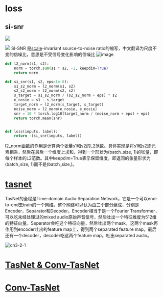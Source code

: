 # loss
## si-snr
![](https://pic2.zhimg.com/80/v2-55feed80e523185d25267fcfb4b21391_720w.jpg)

![](https://pic3.zhimg.com/80/v2-6aafcc5d9412520d02466ee4cbc48e0a_720w.jpg)
SI-SNR 是[scale](https://so.csdn.net/so/search?q=scale&spm=1001.2101.3001.7020)-invariant source-to-noise ratio的缩写，中文翻译为尺度不变的信噪比，意思是不受信号变化影响的信噪比
![image](https://cdn.staticaly.com/gh/andyye1999/image-hosting@master/20220920/image.19zvvnqhaiww.webp)


```python
def l2_norm(s1, s2):
    norm = torch.sum(s1 * s2, -1, keepdim=True)
    return norm

def si_snr(s1, s2, eps=1e-8):
    s1_s2_norm = l2_norm(s1, s2)
    s2_s2_norm = l2_norm(s2, s2)
    s_target = s1_s2_norm / (s2_s2_norm + eps) * s2
    e_nosie = s1 - s_target
    target_norm = l2_norm(s_target, s_target)
    noise_norm = l2_norm(e_nosie, e_nosie)
    snr = 10 * torch.log10(target_norm / (noise_norm + eps) + eps)
    return torch.mean(snr)


def loss(inputs, label):
    return -(si_snr(inputs, label))
```

 l2_norm函数的作用是计算两个张量s1和s2的L2范数。具体实现是将s1和s2逐元素相乘，然后在最后一个维度上求和，得到一个形状为(batch_size, 1)的张量，即每个样本的L2范数。其中keepdim=True表示保留维度，即返回的张量形状为(batch_size, 1)而不是(batch_size,)。
 
# [tasnet](https://blog.csdn.net/zjuPeco/article/details/106310790)

TasNet的全程是Time-domain Audio Separation Network，它是一个可以end-to-end去train的一个网络。整个网络可以认为由三个部分组成，分别是Encoder，Separator和Decoder。Encoder相当于是一个Fourier Transformer，可以吃未经处理过的mixed audio原始声音信号，然后吐出一个特征维度为512维的特征向量。Separator会吃这个特征向量，然后吐出两个mask，这两个mask再作用到encoder吐出的feature map上，得到两个separated feature map。最后还有一个decoder，decoder吃这两个feature map。吐出separated audio。

![ch3-2-1](https://img-blog.csdnimg.cn/20200524102818902.png?x-oss-process=image/watermark,type_ZmFuZ3poZW5naGVpdGk,shadow_10,text_aHR0cHM6Ly9ibG9nLmNzZG4ubmV0L3pqdVBlY28=,size_16,color_FFFFFF,t_70#pic_center)

# [TasNet & Conv-TasNet](https://zhuanlan.zhihu.com/p/101235440)

# [Conv-TasNet](https://blog.csdn.net/wjrenxinlei/article/details/107018571?ops_request_misc=%257B%2522request%255Fid%2522%253A%2522163651850816780265422153%2522%252C%2522scm%2522%253A%252220140713.130102334..%2522%257D&request_id=163651850816780265422153&biz_id=0&utm_medium=distribute.pc_search_result.none-task-blog-2~all~sobaiduend~default-2-107018571.pc_search_result_control_group&utm_term=Conv-TasNet&spm=1018.2226.3001.4187)
